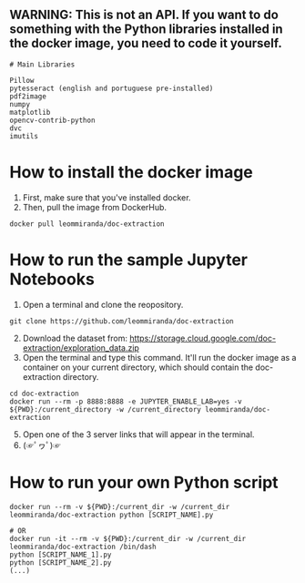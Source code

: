 ## WARNING: This is not an API. If you want to do something with the Python libraries installed in the docker image, you need to code it yourself.

```
# Main Libraries

Pillow
pytesseract (english and portuguese pre-installed)
pdf2image
numpy
matplotlib
opencv-contrib-python
dvc
imutils
```

# How to install the docker image
1. First, make sure that you've installed docker.
2. Then, pull the image from DockerHub.
```
docker pull leommiranda/doc-extraction
```

# How to run the sample Jupyter Notebooks

1. Open a terminal and clone the reopository.
```
git clone https://github.com/leommiranda/doc-extraction
```
2. Download the dataset from: <https://storage.cloud.google.com/doc-extraction/exploration_data.zip>
3. Open the terminal and type this command. It'll run the docker image as a container on your current directory, which should contain the doc-extraction directory.
```
cd doc-extraction
docker run --rm -p 8888:8888 -e JUPYTER_ENABLE_LAB=yes -v ${PWD}:/current_directory -w /current_directory leommiranda/doc-extraction
```
5. Open one of the 3 server links that will appear in the terminal.
6. (☞ﾟヮﾟ)☞

# How to run your own Python script
```
docker run --rm -v ${PWD}:/current_dir -w /current_dir leommiranda/doc-extraction python [SCRIPT_NAME].py

# OR
docker run -it --rm -v ${PWD}:/current_dir -w /current_dir leommiranda/doc-extraction /bin/dash
python [SCRIPT_NAME_1].py
python [SCRIPT_NAME_2].py
(...)
```
